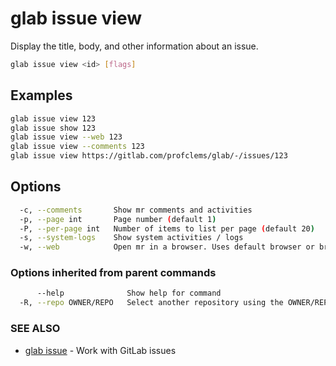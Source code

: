# glab issue view

Display the title, body, and other information about an issue.

```bash
glab issue view <id> [flags]
```

## Examples

```bash
glab issue view 123
glab issue show 123
glab issue view --web 123
glab issue view --comments 123
glab issue view https://gitlab.com/profclems/glab/-/issues/123

```

## Options

```bash
  -c, --comments       Show mr comments and activities
  -p, --page int       Page number (default 1)
  -P, --per-page int   Number of items to list per page (default 20)
  -s, --system-logs    Show system activities / logs
  -w, --web            Open mr in a browser. Uses default browser or browser specified in BROWSER variable
```

### Options inherited from parent commands

```bash
      --help              Show help for command
  -R, --repo OWNER/REPO   Select another repository using the OWNER/REPO or `GROUP/NAMESPACE/REPO` format or full URL or git URL
```

### SEE ALSO

- [glab issue](./) - Work with GitLab issues
